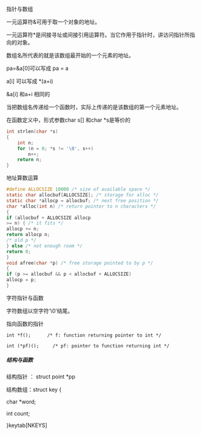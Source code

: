  指针与数组

一元运算符&可用于取一个对象的地址。

一元运算符*是间接寻址或间接引用运算符。当它作用于指针时，讲访问指针所指向的对象。

数组名所代表的就是该数组最开始的一个元素的地址。

pa=&a[0]可以写成 pa = a

a[i]  可以写成  *(a+i)

&a[i] 和a+i 相同的

当把数组名传递给一个函数时，实际上传递的是该数组的第一个元素地址。

在函数定义中，形式参数char s[] 和char *s是等价的 

```c
int strlen(char *s)
{
    int n;
    for (n = 0; *s != '\0', s++)
    	n++;
    return n;
}
```

地址算数运算

```c
#define ALLOCSIZE 10000 /* size of available space */
static char allocbuf[ALLOCSIZE]; /* storage for alloc */
static char *allocp = allocbuf; /* next free position */
char *alloc(int n) /* return pointer to n characters */
{
if (allocbuf + ALLOCSIZE allocp
>= n) { /* it fits */
allocp += n;
return allocp n;
/* old p */
} else /* not enough room */
return 0;
}
void afree(char *p) /* free storage pointed to by p */
{
if (p >= allocbuf && p < allocbuf + ALLOCSIZE)
allocp = p;
}
```

字符指针与函数

字符数组以空字符‘\0’结尾。

指向函数的指针

```
int *f();      /* f: function returning pointer to int */

int (*pf)();     /* pf: pointer to function returning int */
```

##### 结构与函数

结构指针 ： struct point *pp

结构数组：struct key {

char *word;

int count;

}keytab[NKEYS]